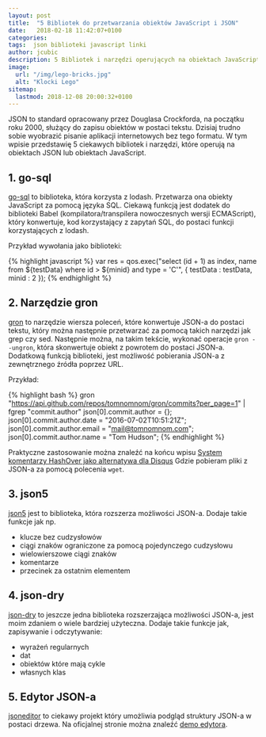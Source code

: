 ```yaml
---
layout: post
title:  "5 Bibliotek do przetwarzania obiektów JavaScript i JSON"
date:   2018-02-18 11:42:07+0100
categories:
tags:  json biblioteki javascript linki
author: jcubic
description: 5 Bibliotek i narzędzi operujących na obiektach JavaScript i JSON.
image:
  url: "/img/lego-bricks.jpg"
  alt: "Klocki Lego"
sitemap:
  lastmod: 2018-12-08 20:00:32+0100
---
```


JSON to standard opracowany przez Douglasa Crockforda, na początku roku 2000, służący do zapisu
obiektów w postaci tekstu. Dzisiaj trudno sobie wyobrazić pisanie aplikacji internetowych
bez tego formatu. W tym wpisie przedstawię 5 ciekawych bibliotek i narzędzi, które operują
na obiektach JSON lub obiektach JavaScript.

<!-- more -->

## 1. go-sql

[go-sql](https://github.com/timtian/qo-sql) to biblioteka, która korzysta
z lodash. Przetwarza ona obiekty JavaScript za pomocą języka SQL. Ciekawą funkcją jest dodatek
do biblioteki Babel (kompilatora/transpilera nowoczesnych wersji ECMAScript), który konwertuje, kod korzystający z zapytań SQL, do postaci funkcji korzystających z lodash.

Przykład wywołania jako biblioteki:

{% highlight javascript %}
var res = qos.exec("select (id + 1) as index, name  from ${testData} where id > ${minid} and type = 'C'", {
    testData : testData,
    minid : 2
});
{% endhighlight %}

## 2. Narzędzie gron

[gron](https://github.com/TomNomNom/gron) to narzędzie wiersza poleceń, które konwertuje
JSON-a do postaci tekstu, który można następnie przetwarzać za pomocą takich narzędzi jak
grep czy sed. Następnie można, na takim tekście, wykonać operacje `gron --ungron`, która
skonwertuje obiekt z powrotem do postaci JSON-a. Dodatkową funkcją biblioteki, jest
możliwość pobierania JSON-a z zewnętrznego źródła poprzez URL.

Przykład:

{% highlight bash %}
gron "https://api.github.com/repos/tomnomnom/gron/commits?per_page=1" | fgrep "commit.author"
json[0].commit.author = {};
json[0].commit.author.date = "2016-07-02T10:51:21Z";
json[0].commit.author.email = "mail@tomnomnom.com";
json[0].commit.author.name = "Tom Hudson";
{% endhighlight %}

Praktyczne zastosowanie można znaleźć na końcu wpisu
[System komentarzy HashOver jako alternatywa dla Disqus](/2018/12/system-komentarzy-hashover-alternatywa-disqus.html)
Gdzie pobieram pliki z JSON-a za pomocą polecenia `wget`.

## 3. json5

[json5](https://github.com/json5/json5) jest to biblioteka, która rozszerza możliwości JSON-a.
Dodaje takie funkcje jak np.

* klucze bez cudzysłowów
* ciągi znaków ograniczone za pomocą pojedynczego cudzysłowu
* wielowierszowe ciągi znaków
* komentarze
* przecinek za ostatnim elementem


## 4. json-dry

[json-dry](https://github.com/skerit/json-dry) to jeszcze jedna biblioteka rozszerzająca
możliwości JSON-a, jest moim zdaniem o wiele bardziej użyteczna. Dodaje takie funkcje jak,
zapisywanie i odczytywanie:

* wyrażeń regularnych
* dat
* obiektów które mają cykle
* własnych klas


## 5. Edytor JSON-a

[jsoneditor](https://github.com/josdejong/jsoneditor) to ciekawy projekt który umożliwia podgląd struktury JSON-a w postaci drzewa. Na oficjalnej stronie można znaleźć [demo edytora](http://jsoneditoronline.org/).
